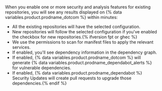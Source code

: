 When you enable one or more security and analysis features for existing repositories, you will see any results displayed on {% data variables.product.prodname_dotcom %} within minutes:

- All the existing repositories will have the selected configuration.
- New repositories will follow the selected configuration if you've enabled the checkbox for new repositories.{% ifversion fpt or ghec %}
- We use the permissions to scan for manifest files to apply the relevant services.
- If enabled, you'll see dependency information in the dependency graph.
- If enabled, {% data variables.product.prodname_dotcom %} will generate {% data variables.product.prodname_dependabot_alerts %} for vulnerable dependencies.
- If enabled, {% data variables.product.prodname_dependabot %} Security Updates will create pull requests to upgrade those dependencies.{% endif %}
